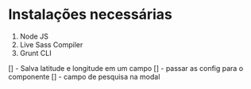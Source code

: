 # Instalações necessárias

1. Node JS
2. Live Sass Compiler
3. Grunt CLI


[] - Salva latitude e longitude em um campo
[] - passar as config para o componente
[] - campo de pesquisa na modal
